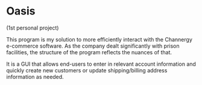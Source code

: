 # Oasis 

(1st personal project)

This program is my solution to more efficiently interact with the Channergy e-commerce software. As the company dealt significantly with prison facilities, the structure of the program reflects the nuances of that.

It is a GUI that allows end-users to enter in relevant account information and quickly create new customers or update shipping/billing address information as needed. 



